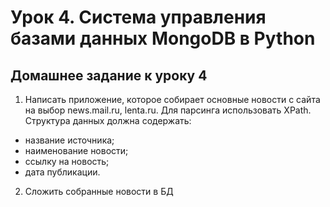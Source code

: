 # Урок 4. Система управления базами данных MongoDB в Python
## Домашнее задание к уроку 4
1. Написать приложение, которое собирает основные новости с сайта на выбор news.mail.ru, lenta.ru. Для парсинга использовать XPath. Структура данных должна содержать:
- название источника;
- наименование новости;
- ссылку на новость;
- дата публикации.
2. Сложить собранные новости в БД